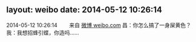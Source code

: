 layout: weibo
date: 2014-05-12 10:26:14
---
2014-05-12 10:26:14  &nbsp;&nbsp;&nbsp;&nbsp;&nbsp;&nbsp; 来自 <a href="http://weibo.com/" rel="nofollow">微博 weibo.com</a>
昌：你怎么搞了一身屎黄色？我：我想招蜂引蝶，你造吗…… ​​​
